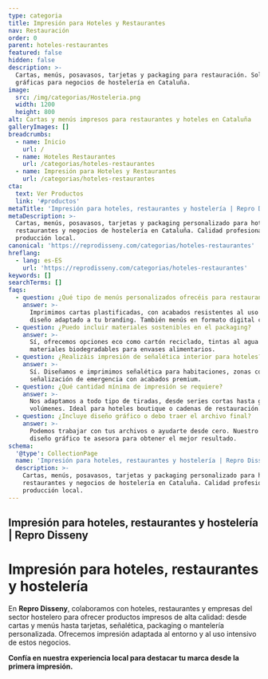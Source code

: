 ```yaml
---
type: categoria
title: Impresión para Hoteles y Restaurantes
nav: Restauración
order: 0
parent: hoteles-restaurantes
featured: false
hidden: false
description: >-
  Cartas, menús, posavasos, tarjetas y packaging para restauración. Soluciones
  gráficas para negocios de hostelería en Cataluña.
image:
  src: /img/categorias/Hosteleria.png
  width: 1200
  height: 800
alt: Cartas y menús impresos para restaurantes y hoteles en Cataluña
galleryImages: []
breadcrumbs:
  - name: Inicio
    url: /
  - name: Hoteles Restaurantes
    url: /categorias/hoteles-restaurantes
  - name: Impresión para Hoteles y Restaurantes
    url: /categorias/hoteles-restaurantes
cta:
  text: Ver Productos
  link: '#productos'
metaTitle: 'Impresión para hoteles, restaurantes y hostelería | Repro Disseny'
metaDescription: >-
  Cartas, menús, posavasos, tarjetas y packaging personalizado para hoteles,
  restaurantes y negocios de hostelería en Cataluña. Calidad profesional y
  producción local.
canonical: 'https://reprodisseny.com/categorias/hoteles-restaurantes'
hreflang:
  - lang: es-ES
    url: 'https://reprodisseny.com/categorias/hoteles-restaurantes'
keywords: []
searchTerms: []
faqs:
  - question: ¿Qué tipo de menús personalizados ofrecéis para restaurantes?
    answer: >-
      Imprimimos cartas plastificadas, con acabados resistentes al uso diario y
      diseño adaptado a tu branding. También menús en formato digital con QR.
  - question: ¿Puedo incluir materiales sostenibles en el packaging?
    answer: >-
      Sí, ofrecemos opciones eco como cartón reciclado, tintas al agua y
      materiales biodegradables para envases alimentarios.
  - question: ¿Realizáis impresión de señalética interior para hoteles?
    answer: >-
      Sí. Diseñamos e imprimimos señalética para habitaciones, zonas comunes y
      señalización de emergencia con acabados premium.
  - question: ¿Qué cantidad mínima de impresión se requiere?
    answer: >-
      Nos adaptamos a todo tipo de tiradas, desde series cortas hasta grandes
      volúmenes. Ideal para hoteles boutique o cadenas de restauración.
  - question: ¿Incluye diseño gráfico o debo traer el archivo final?
    answer: >-
      Podemos trabajar con tus archivos o ayudarte desde cero. Nuestro equipo de
      diseño gráfico te asesora para obtener el mejor resultado.
schema:
  '@type': CollectionPage
  name: 'Impresión para hoteles, restaurantes y hostelería | Repro Disseny'
  description: >-
    Cartas, menús, posavasos, tarjetas y packaging personalizado para hoteles,
    restaurantes y negocios de hostelería en Cataluña. Calidad profesional y
    producción local.
---
```

## Impresión para hoteles, restaurantes y hostelería | Repro Disseny

# Impresión para hoteles, restaurantes y hostelería

En **Repro Disseny**, colaboramos con hoteles, restaurantes y empresas del sector hostelero para ofrecer productos impresos de alta calidad: desde cartas y menús hasta tarjetas, señalética, packaging o mantelería personalizada. Ofrecemos impresión adaptada al entorno y al uso intensivo de estos negocios.

**Confía en nuestra experiencia local para destacar tu marca desde la primera impresión.**
